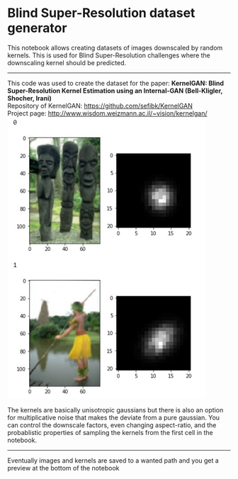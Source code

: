 # Blind Super-Resolution dataset generator
This notebook allows creating datasets of images downscaled by random kernels.
This is used for Blind Super-Resolution challenges where the downscaling kernel should be predicted.

----------

This code was used to create the dataset for the paper: 
**KernelGAN: Blind Super-Resolution Kernel Estimation using an Internal-GAN (Bell-Kligler, Shocher, Irani)**  
Repository of KernelGAN: https://github.com/sefibk/KernelGAN  
Project page: http://www.wisdom.weizmann.ac.il/~vision/kernelgan/
![](/figs/fig.JPG)

The kernels are basically unisotropic gaussians but there is also an option for multiplicative noise that makes the deviate from a pure gaussian.
You can control the downscale factors, even changing aspect-ratio, and the probablistic properties of sampling the kernels from the first cell in the notebook.

----------
Eventually images and kernels are saved to a wanted path and you get a preview at the bottom of the notebook

